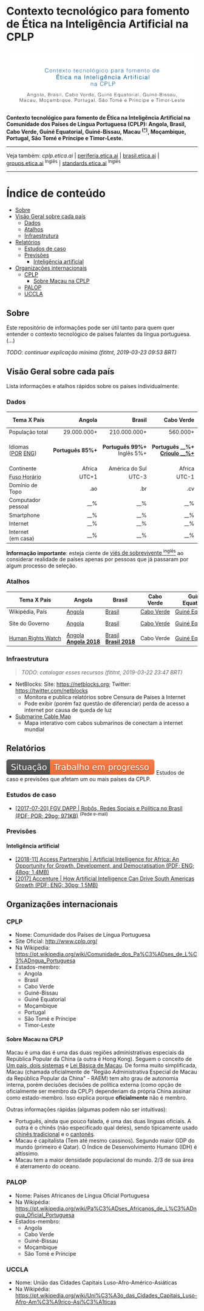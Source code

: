 # Contexto tecnológico para fomento de Ética na Inteligência Artificial na CPLP

[![Banner: Contexto tecnológico para fomento de Ética na Inteligência Artificial na CPLP](img/banner-cplp-etica-ai.png)](https://cplp.etica.ai/)

**Contexto tecnológico para fomento de Ética na Inteligência Artificial na Comunidade dos Países de Língua Portuguesa
(CPLP): Angola, Brasil, Cabo Verde, Guiné Equatorial, Guiné-Bissau,
Macau <sup>[(\*)](#sobre-macau-na-cplp)</sup>, Moçambique, Portugal, São Tomé e Príncipe e
Timor-Leste.**

---

Veja também: _cplp.etica.ai_ \| [periferia.etica.ai](https://periferia.etica.ai) \| [brasil.etica.ai](https://brasil.etica.ai) \| [groups.etica.ai](https://groups.etica.ai/) <sup>Inglês</sup> \| [standards.etica.ai](https://standards.etica.ai) <sup>Inglês</sup>

---

# Índice de conteúdo

<!-- TOC depthFrom:2 depthTo:5 -->

- [Sobre](#sobre)
- [Visão Geral sobre cada país](#visão-geral-sobre-cada-país)
    - [Dados](#dados)
    - [Atalhos](#atalhos)
    - [Infraestrutura](#infraestrutura)
- [Relatórios](#relatórios)
    - [Estudos de caso](#estudos-de-caso)
    - [Previsões](#previsões)
        - [Inteligência artificial](#inteligência-artificial)
- [Organizações internacionais](#organizações-internacionais)
    - [CPLP](#cplp)
        - [Sobre Macau na CPLP](#sobre-macau-na-cplp)
    - [PALOP](#palop)
    - [UCCLA](#uccla)

<!-- /TOC -->

## Sobre
Este repositório de informações pode ser útil tanto para quem quer entender
o contexto tecnológico de países falantes da língua portuguesa. (...)

_TODO: continuar explicação mínima (fititnt, 2019-03-23 09:53 BRT)_

<!--
Este repositório de informações surgiu do [Recursos para pessoas desenvolvedoras de periferia](https://periferia.etica.ai/).
-->

## Visão Geral sobre cada país
Lista informações e atalhos rápidos sobre os países individualmente.

### Dados

| Tema X País | Angola | Brasil | Cabo Verde | Guiné Equatorial | Guiné-Bissau | Macau<sup>[(\*)](#sobre-macau-na-cplp)</sup> | Moçambique | Portugal | São Tomé e Príncipe | Timor-Leste |
| ---| ---: | ---: | ---: | ---: | ---: | ---: | ---: | ---: | ---: | ---: |
| População&nbsp;total | 29.000.000+ | 210.000.000+ | 560.000+ | 1.221.490+ | 1.792.338+ | 667.400+ | 28.861.863+ | 10.374.822+ | 204.454+ | 1.291.358+ |
| Idiomas<br> ([POR]((https://pt.wikipedia.org/wiki/Lista_de_pa%C3%ADses_onde_o_portugu%C3%AAs_%C3%A9_l%C3%ADngua_oficial)) [ENG](https://en.wikipedia.org/wiki/List_of_countries_by_English-speaking_population))| **Português&nbsp;85%+** | **Português&nbsp;99%+** Inglês&nbsp;5%+ | **Português&nbsp;\_\_%+** **[Crioulo&nbsp;\_\_%+](https://pt.wikipedia.org/wiki/Portugu%C3%AAs_cabo-verdiano)** | Espanhol&nbsp;90%+ Francês&nbsp;\_\_%+ **Português&nbsp;\_\_%+** | **Português&nbsp;50%+** [**Crioulo&nbsp;60%+**](https://pt.wikipedia.org/wiki/Portugu%C3%AAs_da_Guin%C3%A9-Bissau) | Chinês&nbsp;\_\_%+ [Cantonês&nbsp;50%+](https://pt.wikipedia.org/wiki/L%C3%ADngua_cantonesa)  Inglês&nbsp;\_\_%+ **Português&nbsp;3‑7%+** | [Línguas&nbsp;Bantas&nbsp;\_\_%+](https://pt.wikipedia.org/wiki/Mo%C3%A7ambique#Idiomas) **Português&nbsp;65%+** [Suaíli&nbsp;\_\_+](https://pt.wikipedia.org/wiki/L%C3%ADngua_sua%C3%ADli) | **Português&nbsp;99%+** Inglês&nbsp;27%+ | **Português&nbsp;99%+** | **[Tétum&nbsp;__%+](https://pt.wikipedia.org/wiki/L%C3%ADngua_t%C3%A9tum)** **Português&nbsp;39%+** |
| Continente | Africa | América do Sul | Africa  | Africa | Africa | Asia | Africa | Europa | Africa | Sudeste Asiático |
| <abbr title="Fuso horário da Capital">Fuso Horário</abbr> | UTC+1 | UTC-3 | UTC-1  | UTC+1 | UTC0 | UTC+8 | UTC+2 | UTC−1 | UTC0 | UTC+9 |
| Domínio de Topo | .ao | .br | .cv  | .gq | .gw | .mo | .mz | .pt | .st | .tl / .tp |
| Computador pessoal | \_\_% | \_\_% | \_\_% | \_\_% | \_\_% | \_\_% | \_\_% | \_\_% | \_\_% | \_\_% |
| Smartphone | \_\_% | \_\_% | \_\_% | \_\_% | \_\_% | \_\_% | \_\_% | \_\_% | \_\_% | \_\_% |
| Internet | \_\_% | \_\_% | \_\_% | \_\_% | \_\_% | \_\_% | \_\_% | \_\_% | \_\_% | \_\_% |
| Internet (em&nbsp;casa) | \_\_% | \_\_% | \_\_% | \_\_% | \_\_% | \_\_% | \_\_% | \_\_% | \_\_% | \_\_% |

**Informação importante**: esteja ciente de [viés de sobrevivente <sup>inglês</sup>](https://en.wikipedia.org/wiki/Survivorship_bias)
ao considerar realidade de países apenas por pessoas que já passaram por algum
processo de seleção.

<!--
Geralmente (mas não sempre)
pessoas que já trabalhem com tecnologia e estejam
interagindo em redes sociais (em especial em países com estatísticas mais
baixas em relação aos demais) 
-->

### Atalhos

| Tema X País | Angola | Brasil | Cabo Verde | Guiné Equatorial | Guiné-Bissau | Macau<sup>[(\*)](#sobre-macau-na-cplp)</sup> | Moçambique | Portugal | São Tomé e Príncipe | Timor-Leste |
| --- | --- | --- | --- | --- | --- | --- | --- | --- | --- | --- |
| Wikipédia,&nbsp;País | [Angola](https://pt.wikipedia.org/wiki/Angola) | [Brasil](https://pt.wikipedia.org/wiki/Brasil) | [Cabo&nbsp;Verde](https://pt.wikipedia.org/wiki/Cabo_Verde)  | [Guiné&nbsp;Equatorial](https://pt.wikipedia.org/wiki/Guin%C3%A9_Equatorial) | [Guiné‑Bissau](https://pt.wikipedia.org/wiki/Guin%C3%A9-Bissau) | [Macau](https://pt.wikipedia.org/wiki/Macau) | [Moçambique](https://pt.wikipedia.org/wiki/Mo%C3%A7ambique) | [Portugal](https://pt.wikipedia.org/wiki/Portugal) | [São&nbsp;Tomé&nbsp;e&nbsp;Príncipe](https://pt.wikipedia.org/wiki/S%C3%A3o_Tom%C3%A9_e_Pr%C3%ADncipe) | [Timor‑Leste](https://pt.wikipedia.org/wiki/Timor-Leste) |
| Site do Governo | [Angola](http://www.angola.gov.ao) | [Brasil](http://www.brasil.gov.br) | [Cabo Verde](http://www.governo.cv/) | [Guiné Equatorial](https://www.guineaecuatorialpress.com/) | [Guiné-Bissau](http://www.gov.gw/) | [Macau](https://www.gov.mo/pt/) | [Moçambique](http://www.portaldogoverno.gov.mz/) | [Portugal](http://www.portugal.gov.pt/) | [São Tomé e Príncipe](http://www.presidencia.st/) | [Timor-Leste](http://www.timor-leste.gov.tl/) |
| [Human&nbsp;Rights&nbsp;Watch](https://www.hrw.org/pt/sobre-human-rights-watch) | [Angola](https://www.hrw.org/pt/africa/angola) [**Angola&nbsp;2018**](https://www.hrw.org/pt/world-report/2019/country-chapters/326533) | [Brasil](https://www.hrw.org/pt/americas/brasil) [**Brasil&nbsp;2018**](https://www.hrw.org/pt/world-report/2019/country-chapters/326447) | Cabo Verde  | [Guiné Equatorial](https://www.hrw.org/pt/africa/guine-equatorial) | Guiné-Bissau | Macau | [Moçambique](https://www.hrw.org/pt/africa/mocambique) [**Moçambique&nbsp;2018**](https://www.hrw.org/pt/world-report/2019/country-chapters/326532) | Portugal | São Tomé e Príncipe | [Timor-Leste](https://www.hrw.org/pt/asia/timor-leste) |

<!--
Hacks: a primeira linha tem spaço não quebrável "&nbsp; e hífen não quebrável, "‑", para permitir uma renderização melhor no GitHub e n formato site

| Tema X País | Angola | Brasil | Cabo Verde  | Guiné Equatorial | Guiné-Bissau | Macau | Moçambique | Portugal | São Tomé e Príncipe | Timor-Leste |
-->

### Infraestrutura
> _TODO: catalogar esses recursos (fititnt, 2019-03-22 23:47 BRT)_

- NetBlocks: Site: <https://netblocks.org>; Twitter: <https://twitter.com/netblocks>
  - Monitora e publica relatórios sobre Censura de Países à Internet
  - Pode exibir (porém faz questão de diferenciar) perda de acesso a internet por causa de queda de luz
- [Submarine Cable Map](https://www.submarinecablemap.com/)
  - Mapa interativo com cabos submarinos de conectam a internet mundial

## Relatórios
![Situação: Trabalho em progresso](img/badges/status-work-in-progress.svg)
Estudos de caso e previsões que afetam um ou mais países da CPLP.

### Estudos de caso

- [[2017-07-20] FGV DAPP \| Robôs, Redes Sociais e Política no Brasil (PDF; POR; 29pg; 971KB)](http://dapp.fgv.br/robos-redes-sociais-e-politica-estudo-da-fgvdapp-aponta-interferencias-ilegitimas-no-debate-publico-na-web/) <sup>(Pede e-mail)</sup>

### Previsões

#### Inteligência artificial

- [[2018-11] Access Partnership \| Artificial Intelligence for Africa: An Opportunity for Growth, Development, and Democratisation (PDF; ENG; 48pg; 1,4MB)](https://www.accesspartnership.com/cms/access-content/uploads/2018/11/WP-AI-for-Africa.pdf)
- [[2017] Accenture \| How Artificial Intelligence Can Drive South Americas Growth (PDF; ENG; 30pg; 1,5MB)](https://www.accenture.com/_acnmedia/PDF-49/Accenture-How-Artificial-Intelligence-Can-Drive-South-Americas-Growth.pdf)

## Organizações internacionais

### CPLP
- Nome: Comunidade dos Países de Língua Portuguesa
- Site Oficial: <http://www.cplp.org/>
- Na Wikipedia: <https://pt.wikipedia.org/wiki/Comunidade_dos_Pa%C3%ADses_de_L%C3%ADngua_Portuguesa>
- Estados-membro:
  - Angola
  - Brasil
  - Cabo Verde
  - Guiné-Bissau
  - Guiné Equatorial
  - Moçambique
  - Portugal
  - São Tomé e Príncipe
  - Timor-Leste

#### Sobre Macau na CPLP
Macau é uma das é uma das duas regiões administrativas especiais da República
Popular da China (a outra é Hong Kong). Seguem o conceito de
[Um país, dois sistemas](https://pt.wikipedia.org/wiki/Um_pa%C3%ADs,_dois_sistemas)
e [Lei Básica de Macau](https://pt.wikipedia.org/wiki/Lei_B%C3%A1sica_da_Regi%C3%A3o_Administrativa_Especial_de_Macau).
De forma muito simplificada, Macau (chamada oficialmente de "Região
Administrativa Especial de Macau da República Popular da China" - RAEM) tem
alto grau de autonomia interna, porém decisões decisões de política externa
(como opção de oficialmente ser membro da CPLP) dependeriam da própria China
assinar como estado-membro. Isso explica porque **oficialmente** não é membro.

Outras informações rápidas (algumas podem não ser intuitivas):
- Português, ainda que pouco falada, é uma das duas línguas oficiais. A outra é
  o chinês (não especificado qual deles), sendo tipicamente usado
  [chinês tradicional](https://pt.wikipedia.org/wiki/Chin%C3%AAs_tradicional) e o
  [cantonês](https://pt.wikipedia.org/wiki/L%C3%ADngua_cantonesa).
- Macau é capitalista (Tem até mesmo cassinos). Segundo maior GDP do mundo
  (primeiro é Qatar). O Índice de Desenvolvimento Humano (IDH) é altíssimo.
- Macau tem a maior densidade populacional do mundo. 2/3 de sua área é
  aterramento do oceano.

### PALOP
- Nome: Países Africanos de Língua Oficial Portuguesa
- Na Wikipédia: <https://pt.wikipedia.org/wiki/Pa%C3%ADses_Africanos_de_L%C3%ADngua_Oficial_Portuguesa>
- Estados-membro:
  - Angola
  - Cabo Verde
  - Guiné-Bissau
  - Moçambique
  - São Tomé e Príncipe

### UCCLA
- Nome: União das Cidades Capitais Luso-Afro-Américo-Asiáticas
- Na Wikipédia: <https://pt.wikipedia.org/wiki/Uni%C3%A3o_das_Cidades_Capitais_Luso-Afro-Am%C3%A9rico-Asi%C3%A1ticas>
